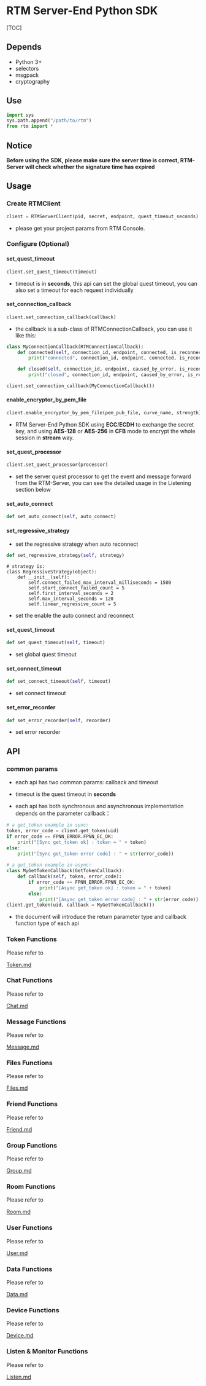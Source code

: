 # RTM Server-End Python SDK

[TOC]

## Depends

* Python 3+
* selectors
* msgpack
* cryptography



## Use

```python
import sys
sys.path.append("/path/to/rtm")
from rtm import *
```



## Notice

**Before using the SDK, please make sure the server time is correct, RTM-Server will check whether the signature time has expired**



## Usage

### Create RTMClient

```python
client = RTMServerClient(pid, secret, endpoint, quest_timeout_seconds)
```

* please get your project params from RTM Console.



### Configure (Optional)

#### set_quest_timeout

```python
client.set_quest_timeout(timeout)
```

* timeout is in **seconds**, this api can set the global quest timeout, you can also set a timeout for each request individually



#### set_connection_callback

```python
client.set_connection_callback(callback)
```

* the callback is a sub-class of RTMConnectionCallback, you can use it like this:

```python
class MyConnectionCallback(RTMConnectionCallback):
    def connected(self, connection_id, endpoint, connected, is_reconnect):
        print("connected", connection_id, endpoint, connected, is_reconnect)

    def closed(self, connection_id, endpoint, caused_by_error, is_reconnect):
        print("closed", connection_id, endpoint, caused_by_error, is_reconnect)

client.set_connection_callback(MyConnectionCallback())
```

#### enable_encryptor_by_pem_file

```python
client.enable_encryptor_by_pem_file(pem_pub_file, curve_name, strength)
```

* RTM Server-End Python SDK using **ECC**/**ECDH** to exchange the secret key, and using **AES-128** or **AES-256** in **CFB** mode to encrypt the whole session in **stream** way.



#### set_quest_processor

```python
client.set_quest_processor(processor)
```

* set the server quest processor to get the event and message forward from the RTM-Server, you can see the detailed usage in the Listening section below

#### set_auto_connect

```python
def set_auto_connect(self, auto_connect)
```

#### set_regressive_strategy

* set the regressive strategy when auto reconnect

```python
def set_regressive_strategy(self, strategy)
```

```
# strategy is:
class RegressiveStrategy(object):
    def __init__(self):
        self.connect_failed_max_interval_milliseconds = 1500
        self.start_connect_failed_count = 5
        self.first_interval_seconds = 2
        self.max_interval_seconds = 120
        self.linear_regressive_count = 5
```

* set the enable the auto connect and reconnect

#### set_quest_timeout

```python
def set_quest_timeout(self, timeout)
```

* set global quest timeout

#### set_connect_timeout

```python
def set_connect_timeout(self, timeout)
```

* set connect timeout

#### set_error_recorder

```python
def set_error_recorder(self, recorder)
```

* set error recorder


## API

### common params

* each api has two common params: callback and timeout
* timeout is the quest timeout in  **seconds**

* each api has both synchronous and asynchronous implementation depends on the parameter callback：

```python
# a get_token example in sync:
token, error_code = client.get_token(uid)
if error_code == FPNN_ERROR.FPNN_EC_OK:
    print("[Sync get_token ok] : token = " + token)
else:
    print("[Sync get_token error code] : " + str(error_code))
    
# a get_token example in async:
class MyGetTokenCallback(GetTokenCallback):
    def callback(self, token, error_code):
        if error_code == FPNN_ERROR.FPNN_EC_OK:
            print("[Async get_token ok] : token = " + token)
        else:
            print("[Async get_token error code] : " + str(error_code))
client.get_token(uid, callback = MyGetTokenCallback())
```

* the document will introduce the return parameter type and callback function type of each api



### Token Functions

Please refer to 

[Token.md](doc/Token.md)



### Chat Functions

Please refer to 

[Chat.md](doc/Chat.md)



### Message Functions

Please refer to 

[Message.md](doc/Message.md)



### Files Functions

Please refer to 

[Files.md](doc/Files.md)



### Friend Functions

Please refer to 

[Friend.md](doc/Friend.md)



### Group Functions

Please refer to 

[Group.md](doc/Group.md)



### Room Functions

Please refer to 

[Room.md](doc/Room.md)



### User Functions

Please refer to 

[User.md](doc/User.md)



### Data Functions

Please refer to 

[Data.md](doc/Data.md)



### Device Functions

Please refer to 

[Device.md](doc/Device.md)



### Listen & Monitor Functions

Please refer to 

[Listen.md](doc/Listen.md)





